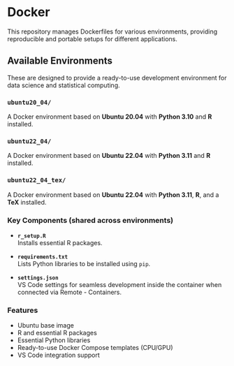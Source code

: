 # Docker

This repository manages Dockerfiles for various environments, providing reproducible and portable setups for different applications.

## Available Environments

These are designed to provide a ready-to-use development environment for data science and statistical computing.

### `ubuntu20_04/`

A Docker environment based on **Ubuntu 20.04** with **Python 3.10** and **R** installed.

### `ubuntu22_04/`

A Docker environment based on **Ubuntu 22.04** with **Python 3.11** and **R** installed.

### `ubuntu22_04_tex/`

A Docker environment based on **Ubuntu 22.04** with **Python 3.11**, **R**, and a **TeX** installed.

### Key Components (shared across environments)

- **`r_setup.R`**  
  Installs essential R packages.

- **`requirements.txt`**  
  Lists Python libraries to be installed using `pip`.

- **`settings.json`**  
  VS Code settings for seamless development inside the container when connected via Remote - Containers.

### Features

- Ubuntu base image
- R and essential R packages
- Essential Python libraries
- Ready-to-use Docker Compose templates (CPU/GPU)
- VS Code integration support
